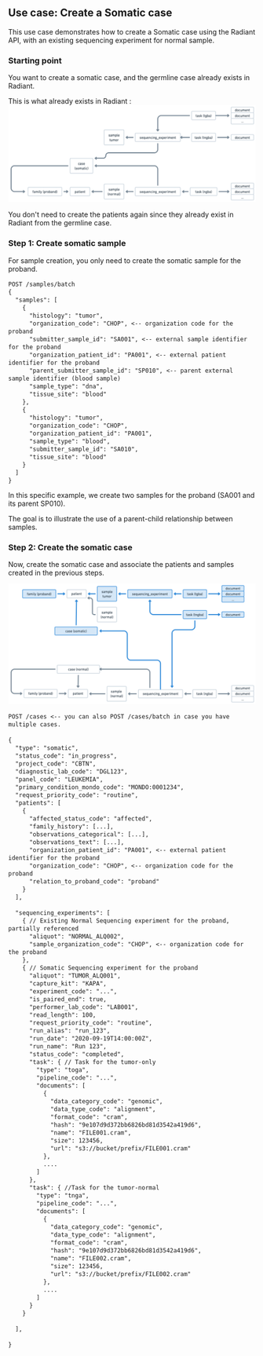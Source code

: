 ## Use case: Create a Somatic case 

This use case demonstrates how to create a Somatic case using the Radiant API, with an existing sequencing experiment for normal sample. 


### Starting point  
You want to create a somatic case, and the germline case already exists in Radiant. 

This is what already exists in Radiant :
![img/initial_solo_germinal.png](img/initial_solo_germinal.png)

You don't need to create the patients again since they already exist in Radiant from the germline case.
  

### Step 1: Create somatic sample
For sample creation, you only need to create the somatic sample for the proband.

```
POST /samples/batch
{
  "samples": [
    {
      "histology": "tumor",
      "organization_code": "CHOP", <-- organization code for the proband
      "submitter_sample_id": "SA001", <-- external sample identifier for the proband
      "organization_patient_id": "PA001", <-- external patient identifier for the proband
      "parent_submitter_sample_id": "SP010", <-- parent external sample identifier (blood sample)
      "sample_type": "dna",
      "tissue_site": "blood"
    },
    {
      "histology": "tumor",
      "organization_code": "CHOP",
      "organization_patient_id": "PA001",
      "sample_type": "blood",
      "submitter_sample_id": "SA010",
      "tissue_site": "blood"
    }            
  ]
} 
```

In this specific example, we create two samples for the proband (SA001 and its parent SP010).

The goal is to illustrate the use of a parent-child relationship between samples.

### Step 2: Create the somatic case

Now, create the somatic case and associate the patients and samples created in the previous steps.

![img/complete_somatic.png](img/complete_somatic.png)

```
POST /cases <-- you can also POST /cases/batch in case you have multiple cases. 

{
  "type": "somatic",
  "status_code": "in_progress",
  "project_code": "CBTN",
  "diagnostic_lab_code": "DGL123",
  "panel_code": "LEUKEMIA",
  "primary_condition_mondo_code": "MONDO:0001234",  
  "request_priority_code": "routine",  
  "patients": [
    {
      "affected_status_code": "affected",
      "family_history": [...],
      "observations_categorical": [...],
      "observations_text": [...],
      "organization_patient_id": "PA001", <-- external patient identifier for the proband
      "organization_code": "CHOP", <-- organization code for the proband
      "relation_to_proband_code": "proband"
    }
  ],

  "sequencing_experiments": [
    { // Existing Normal Sequencing experiment for the proband, partially referenced
      "aliquot": "NORMAL_ALQ002",
      "sample_organization_code": "CHOP", <-- organization code for the proband
    },
    { // Somatic Sequencing experiment for the proband
      "aliquot": "TUMOR_ALQ001",
      "capture_kit": "KAPA",
      "experiment_code": "...",
      "is_paired_end": true,
      "performer_lab_code": "LAB001",
      "read_length": 100,
      "request_priority_code": "routine",
      "run_alias": "run_123",
      "run_date": "2020-09-19T14:00:00Z",
      "run_name": "Run 123",
      "status_code": "completed",
      "task": { // Task for the tumor-only
        "type": "toga",
        "pipeline_code": "...",
        "documents": [
          {
            "data_category_code": "genomic",
            "data_type_code": "alignment",
            "format_code": "cram",
            "hash": "9e107d9d372bb6826bd81d3542a419d6",
            "name": "FILE001.cram",
            "size": 123456,
            "url": "s3://bucket/prefix/FILE001.cram"
          },
          ....
        ]
      },
      "task": { //Task for the tumor-normal
        "type": "tnga",
        "pipeline_code": "...",
        "documents": [
          {
            "data_category_code": "genomic",
            "data_type_code": "alignment",
            "format_code": "cram",
            "hash": "9e107d9d372bb6826bd81d3542a419d6",
            "name": "FILE002.cram",
            "size": 123456,
            "url": "s3://bucket/prefix/FILE002.cram"
          },
          ....
        ]
      }      
    }
                
  ],

}
```


